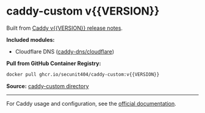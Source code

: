 # caddy-custom v{{VERSION}}

Built from [Caddy v{{VERSION}} release notes](https://github.com/caddyserver/caddy/releases/tag/v{{VERSION}}).

**Included modules:**
- Cloudflare DNS ([caddy-dns/cloudflare](https://github.com/caddy-dns/cloudflare))

**Pull from GitHub Container Registry:**
```bash
docker pull ghcr.io/secunit404/caddy-custom:v{{VERSION}}
```

**Source:** [caddy-custom directory](https://github.com/secunit404/caddy-custom/tree/main/caddy-custom)

---

For Caddy usage and configuration, see the [official documentation](https://caddyserver.com/docs/).
